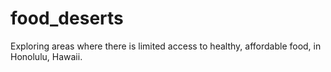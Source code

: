 # food_deserts
Exploring areas where there is limited access to healthy, affordable food, in Honolulu, Hawaii.
